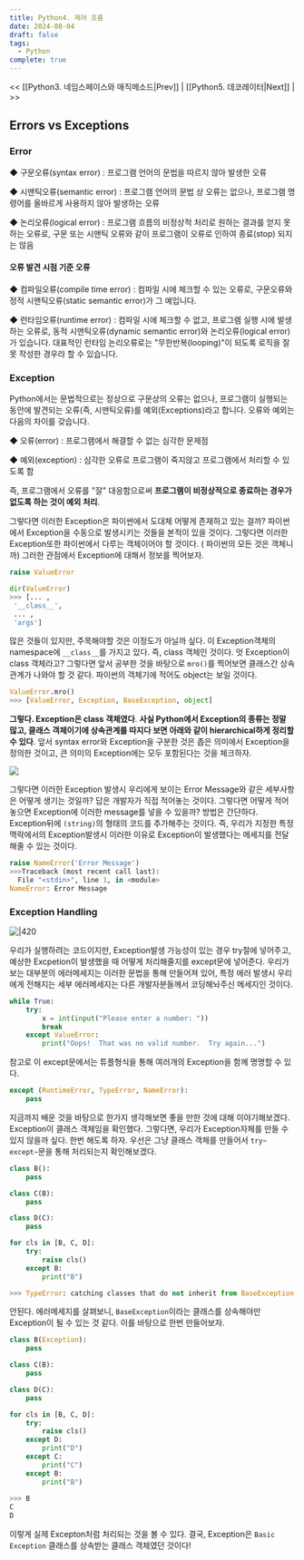 ```yaml
---
title: Python4. 제어 흐름
date: 2024-08-04
draft: false
tags:
  - Python
complete: true
---
```

<< [[Python3. 네임스페이스와 매직메소드|Prev]] | [[Python5. 데코레이터|Next]] | >>
## Errors vs Exceptions
### **Error**
◆ 구문오류(syntax error) : 프로그램 언어의 문법을 따르지 않아 발생한 오류

◆ 시맨틱오류(semantic error) : 프로그램 언어의 문법 상 오류는 없으나, 프로그램 명령어를 올바르게 사용하지 않아 발생하는 오류

◆ 논리오류(logical error) : 프로그램 흐름의 비정상적 처리로 원하는 결과를 얻지 못하는 오류로, 구문 또는 시맨틱 오류와 같이 프로그램이 오류로 인하여 종료(stop) 되지는 않음

#### 오류 발견 시점 기준 오류
◆ 컴파일오류(compile time error) : 컴파일 시에 체크할 수 있는 오류로, 구문오류와 정적 시맨틱오류(static semantic error)가 그 예입니다.

◆ 런타임오류(runtime error) : 컴파일 시에 체크할 수 없고, 프로그램 실행 시에 발생하는 오류로, 동적 시맨틱오류(dynamic semantic error)와 논리오류(logical error)가 있습니다. 대표적인 런타임 논리오류로는 "무한반복(looping)"이 되도록 로직을 잘못 작성한 경우라 할 수 있습니다.

### **Exception**
Python에서는 문법적으로는 정상으로 구문상의 오류는 없으나, 프로그램이 실행되는 동안에 발견되는 오류(즉, 시맨틱오류)를 예외(Exceptions)라고 합니다. 오류와 예외는 다음의 차이를 갖습니다.

◆ 오류(error) : 프로그램에서 해결할 수 없는 심각한 문제점

◆ 예외(exception) : 심각한 오류로 프로그램이 죽지않고 프로그램에서 처리할 수 있도록 함

즉, 프로그램에서 오류를 "잘" 대응함으로써 **프로그램이 비정상적으로 종료하는 경우가 없도록 하는 것이 예외 처리**.

그렇다면 이러한 Exception은 파이썬에서 도대체 어떻게 존재하고 있는 걸까? 파이썬에서 Exception을 수동으로 발생시키는 것들을 본적이 있을 것이다. 그렇다면 이러한 Exception또한 파이썬에서 다루는 객체이어야 할 것이다. ( 파이썬의 모든 것은 객체니까) 그러한 관점에서 Exception에 대해서 정보를 찍어보자.

```python
raise ValueError

dir(ValueError)
>>> [... ,
 '__class__',
 ... ,
 'args']
```

많은 것들이 있지만, 주목해야할 것은 이정도가 아닐까 싶다. 이 Exception객체의 namespace에 `__class__`를 가지고 있다. 즉, class 객체인 것이다. 엇 Exception이 class 객체라고? 그렇다면 앞서 공부한 것을 바탕으로 `mro()`를 찍어보면 클래스간 상속관계가 나와야 할 것 같다. 파이썬의 객체기에 적어도 object는 보일 것이다.

```python
ValueError.mro()
>>> [ValueError, Exception, BaseException, object]
```

**그렇다. Exception은 class 객체였다**. **사실 Python에서 Exception의 종류는 정말 많고, 클래스 객체이기에 상속관계를 따지다 보면 아래와 같이 hierarchical하게 정리할 수 있다**. 앞서 syntax error와 Exception을 구분한 것은 좁은 의미에서 Exception을 정의한 것이고, 큰 의미의 Exception에는 모두 포함된다는 것을 체크하자.

![](https://i.imgur.com/Ax3zVNr.png)


그렇다면 이러한 Exception 발생시 우리에게 보이는 Error Message와 같은 세부사항은 어떻게 생기는 것일까? 답은 개발자가 직접 적어놓는 것이다. 그렇다면 어떻게 적어놓으면 Exception에 이러한 message를 넣을 수 있을까? 방법은 간단하다. Exception뒤에 `(string)`의 형태의 코드를 추가해주는 것이다. 즉, 우리가 지정한 특정 맥락에서의 Exception발생시 이러한 이유로 Exception이 발생했다는 메세지를 전달해줄 수 있는 것이다.

```python
raise NameError('Error Message')
>>>Traceback (most recent call last):
  File "<stdin>", line 1, in <module>
NameError: Error Message
```

### **Exception Handling**
![|420](https://i.imgur.com/8r6wtOp.png)

우리가 실행하려는 코드이지만, Exception발생 가능성이 있는 경우 try절에 넣어주고, 예상한 Excpetion이 발생했을 때 어떻게 처리해줄지를 except문에 넣어준다. 우리가 보는 대부분의 에러메세지는 이러한 문법을 통해 만들어져 있어, 특정 에러 발생시 우리에게 전해지는 세부 에러메세지는 다른 개발자분들께서 코딩해놔주신 메세지인 것이다.

```python
while True:
    try:
        x = int(input("Please enter a number: "))
        break
    except ValueError:         
        print("Oops!  That was no valid number.  Try again...")
```

참고로 이 except문에서는 튜플형식을 통해 여러개의 Exception을 함께 명명할 수 있다.
```python
except (RuntimeError, TypeError, NameError):
    pass
```

지금까지 배운 것을 바탕으로 한가지 생각해보면 좋을 만한 것에 대해 이야기해보겠다. Exception이 클래스 객체임을 확인했다. 그렇다면, 우리가 Exception자체를 만들 수 있지 않을까 싶다. 한번 해도록 하자. 우선은 그냥 클래스 객체를 만들어서 `try~ except~`문을 통해 처리되는지 확인해보겠다.

```python
class B():
    pass

class C(B):
    pass

class D(C):
    pass

for cls in [B, C, D]:
    try:
        raise cls()
    except B:
        print("B")

>>> TypeError: catching classes that do not inherit from BaseException is not allowed
```

안된다. 에러메세지를 살펴보니, `BaseException`이라는 클래스를 상속해야만 Exception이 될 수 있는 것 같다. 이를 바탕으로 한번 만들어보자.

```python
class B(Exception):
    pass

class C(B):
    pass

class D(C):
    pass

for cls in [B, C, D]:
    try:
        raise cls()
    except D:
        print("D")
    except C:
        print("C")
    except B:
        print("B")
        
>>> B
C
D
```

이렇게 실제 Excepton처럼 처리되는 것을 볼 수 있다. 결국, Exception은 `Basic Exception` 클래스를 상속받는 클래스 객체였던 것이다!